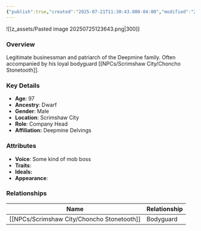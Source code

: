 ```yaml
---
{"publish":true,"created":"2025-07-21T11:30:43.000-04:00","modified":"2025-07-25T12:38:06.000-04:00","cssclasses":""}
---
```



![[z_assets/Pasted image 20250725123643.png|300]]

### Overview
Legitimate businessman and patriarch of the Deepmine family. Often accompanied by his loyal bodyguard [[NPCs/Scrimshaw City/Choncho Stonetooth]].

### Key Details
- **Age**: 97
- **Ancestry**: Dwarf
- **Gender**: Male
- **Location**: Scrimshaw City
- **Role**: Company Head
- **Affiliation:** Deepmine Delvings

### Attributes
- **Voice**: Some kind of mob boss
- **Traits**: 
- **Ideals:** 
- **Appearance**: 

### Relationships

| Name                   | Relationship |
| ---------------------- | ------------ |
| [[NPCs/Scrimshaw City/Choncho Stonetooth]] | Bodyguard    |
